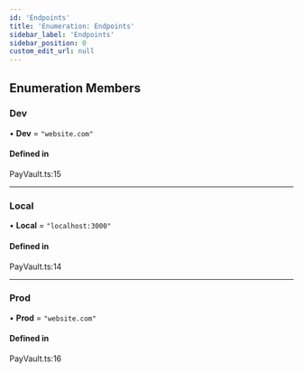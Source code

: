```yaml
---
id: 'Endpoints'
title: 'Enumeration: Endpoints'
sidebar_label: 'Endpoints'
sidebar_position: 0
custom_edit_url: null
---
```


## Enumeration Members

### Dev

• **Dev** = `"website.com"`

#### Defined in

PayVault.ts:15

---

### Local

• **Local** = `"localhost:3000"`

#### Defined in

PayVault.ts:14

---

### Prod

• **Prod** = `"website.com"`

#### Defined in

PayVault.ts:16
